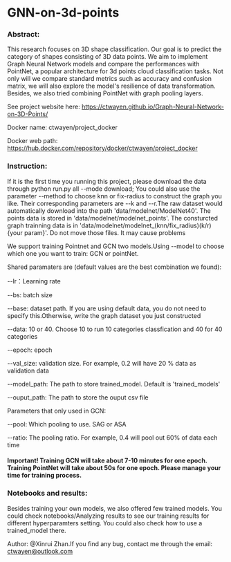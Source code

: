# GNN-on-3d-points

### Abstract:
   This research focuses on 3D shape classification. Our goal is to predict the category of shapes consisting of 3D data points. We aim to implement Graph Neural Network models and compare the performances with PointNet, a popular architecture for 3d points cloud classification tasks. Not only will we compare standard metrics such as accuracy and confusion matrix, we will also explore the model's resilience of data transformation. Besides, we also tried combining PointNet with graph pooling layers.
   
   
See project website here: https://ctwayen.github.io/Graph-Neural-Network-on-3D-Points/

Docker name: ctwayen/project_docker

Docker web path: https://hub.docker.com/repository/docker/ctwayen/project_docker

### Instruction:

   If it is the first time you running this project, please download the data through python run.py all --mode download; You could also use the parameter --method to choose knn or fix-radius to construct the graph you like. Their corresponding parameters are --k and --r.The raw dataset would automatically download into the path 'data/modelnet/ModelNet40'. The points data is stored in 'data/modelnet/modelnet_points'. The consturcted graph trainning data is in 'data/modelnet/modelnet_(knn/fix_radius)(k/r){your param}'. Do not move those files. It may cause problems
   
   We support training Pointnet and GCN two models.Using --model to choose which one you want to train: GCN or pointNet.
   
   Shared paramaters are (default values are the best combination we found):
   
   --lr：Learning rate
   
   --bs: batch size
   
   --base: dataset path. If you are using default data, you do not need to specify this.Otherwise, write the graph dataset you just constructed
   
   --data: 10 or 40. Choose 10 to run 10 categories classfication and 40 for 40 categories
   
   --epoch: epoch
   
   --val_size: validation size. For example, 0.2 will have 20 % data as validation data
   
   --model_path: The path to store trained_model. Default is 'trained_models'
   
   --ouput_path: The path to store the ouput csv file
   
   Parameters that only used in GCN:
   
   --pool: Which pooling to use. SAG or ASA
   
   --ratio: The pooling ratio. For example, 0.4 will pool out 60% of data each time
   
#### Important! Training GCN will take about 7-10 minutes for one epoch. Training PointNet will take about 50s for one epoch. Please manage your time for training process.

   
### Notebooks and results:

   Besides training your own models, we also offered few trained models. You could check notebooks/Analyzing results to see our training results for different hyperparamters setting. You could also check how to use a trained_model there.
   

Author: @Xinrui Zhan.If you find any bug, contact me through the email: ctwayen@outlook.com 
   
   
